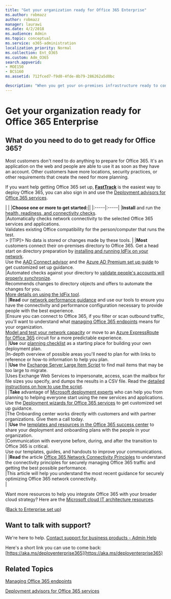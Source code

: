 ```yaml
---
title: "Get your organization ready for Office 365 Enterprise"
ms.author: robmazz
author: robmazz
manager: laurawi
ms.date: 4/2/2018
ms.audience: Admin
ms.topic: conceptual
ms.service: o365-administration
localization_priority: Normal
ms.collection: Ent_O365
ms.custom: Adm_O365
search.appverid:
- MOE150
- BCS160
ms.assetid: 712fced7-f9d0-4fde-8b79-286262a5d0bc

description: "When you get your on-premises infrastructure ready to connect your enterprise organization to Office 365, it's important to plan exactly what steps you want to take, when to perform them, and who will perform them. If you've opted out of FastTrack deployment and aren't finding what you need in our basic deployment steps, this is the place to start."
---
```


# Get your organization ready for Office 365 Enterprise

## What do you need to do to get ready for Office 365?

Most customers don't need to do anything to prepare for Office 365. It's an application on the web and people are able to use it as soon as they have an account. Other customers have more locations, security practices, or other requirements that create the need for more planning.
  
If you want help getting Office 365 set up, **[FastTrack](https://fasttrack.microsoft.com/office)** is the easiest way to deploy Office 365, you can also sign in and use the [Deployment advisors for Office 365 services](165f46e8-3533-4d76-be57-97f81ebd40f2.md).
  
|
|
|****Choose one or more to get started:****||
|:-----|:-----|
|**Install** and run the [health, readiness, and connectivity checks](https://configure.office.com/Scenario.aspx?Sid=11&amp;FromSetup=true&amp;forceStart=true).  <br/> |Automatically checks network connectivity to the selected Office 365 services and applications.  <br/> Validates existing Office compatibility for the person/computer that runs the test.  <br/> > [!TIP]> No data is stored or changes made by these tools.           |
|**Most** customers connect their on-premises directory to Office 365. Get a head start on directory preparation by [installing and running IdFix on your network](https://www.microsoft.com/download/details.aspx?id=36832).  <br/> Use the [AAD Connect advisor](https://aka.ms/aadconnectpwsync) and the [Azure AD Premium set up guide](https://aka.ms/aadpguidance) to get customized set up guidance.  <br/> |Automated checks against your directory to [validate people's accounts will properly synchronize](https://support.office.com/article/Prepare-to-provision-users-through-directory-synchronization-to-Office-365-01920974-9e6f-4331-a370-13aea4e82b3e).  <br/> Recommends changes to directory objects and offers to automate the changes for you.  <br/> [More details on using the IdFix tool](https://support.office.com/article/Prepare-directory-attributes-for-synchronization-with-Office-365-by-using-the-IdFix-tool-497593cf-24c6-491c-940b-7c86dcde9de0).  <br/> |
|**Read** our [network performance guidance](https://aka.ms/tune) and use our tools to ensure you have the connectivity and performance configuration necessary to provide people with the best experience.  <br/> |Ensure you can connect to Office 365, if you filter or scan outbound traffic, you'll want to understand what [managing Office 365 endpoints](https://support.office.com/article/Managing-Office-365-endpoints-99cab9d4-ef59-4207-9f2b-3728eb46bf9a) means for your organization.  <br/> [Model and test your network capacity](https://support.office.com/article/Network-and-migration-planning-for-Office-365-f5ee6c33-bcd7-4b0b-b0f8-dc1d9fb8d132) or move to an [Azure ExpressRoute for Office 365](https://support.office.com/article/Azure-ExpressRoute-for-Office-365-6d2534a2-c19c-4a99-be5e-33a0cee5d3bd) circuit for a more predictable experience.  <br/> |
|**Use** our [planning checklist](https://support.office.com/article/Deployment-planning-checklist-for-Office-365-5fa4f6ef-35ad-4840-91c1-4834df3df5a0) as a starting place for building your own deployment plan.  <br/> |In-depth overview of possible areas you'll need to plan for with links to reference or how-to information to help you plan.  <br/> |
|**Use** the [Exchange Server Large Item Script](https://gallery.technet.microsoft.com/Exchange-Server-Large-Item-b9546cc6) to find mail items that may be too large to migrate.  <br/> |Uses Exchange Web Services to impersonate, access, scan the mailbox for file sizes you specify, and dumps the results in a CSV file. Read the [detailed instructions on how to use the script](https://blogs.technet.com/b/mikehall/archive/2013/06/27/large-mail-item-script.aspx).  <br/> |
|**Take** advantage of [Microsoft deployment experts](https://go.microsoft.com/fwlink/?LinkId=517115) who can help you from planning to helping everyone start using the new services and applications.  <br/> Use the [Deployment wizards for Office 365 services](https://support.office.com/article/Deployment-wizards-for-Office-365-services-165f46e8-3533-4d76-be57-97f81ebd40f2) to get customized set up guidance.  <br/> |The Onboarding center works directly with customers and with partner organizations. Give them a call today.  <br/> |
|**Use** the [templates and resources in the Office 365 success center](https://fasttrack.microsoft.com/office/drive-value/engage) to share your deployment and onboarding plans with the people in your organization.  <br/> |Communication with everyone before, during, and after the transition to Office 365 is critical.  <br/> Use our templates, guides, and handouts to improve your communications.  <br/> |
|**Read** the article [Office 365 Network Connectivity Principles](https://aka.ms/o365networkingprinciples) to understand the connectivity principles for securely managing Office 365 traffic and getting the best possible performance.  <br/> |This article will help you understand the most recent guidance for securely optimizing Office 365 network connectivity.  <br/> |
   
Want more resources to help you integrate Office 365 with your broader cloud strategy? Here are the [Microsoft cloud IT architecture resources](https://docs.microsoft.com/en-us/office365/enterprise/microsoft-cloud-it-architecture-resources).
  
([Back to Enterprise set up](setup-overview-for-enterprises.md))
  
## Want to talk with support?

We're here to help. [Contact support for business products - Admin Help](https://support.office.com/article/32a17ca7-6fa0-4870-8a8d-e25ba4ccfd4b)
  
Here's a short link you can use to come back: [https://aka.ms/deployenterprise365](https://aka.ms/deployenterprise365)
  
## Related Topics

[Managing Office 365 endpoints](https://support.office.com/article/99cab9d4-ef59-4207-9f2b-3728eb46bf9a)
  
[Deployment advisors for Office 365 services](165f46e8-3533-4d76-be57-97f81ebd40f2.md)
  

